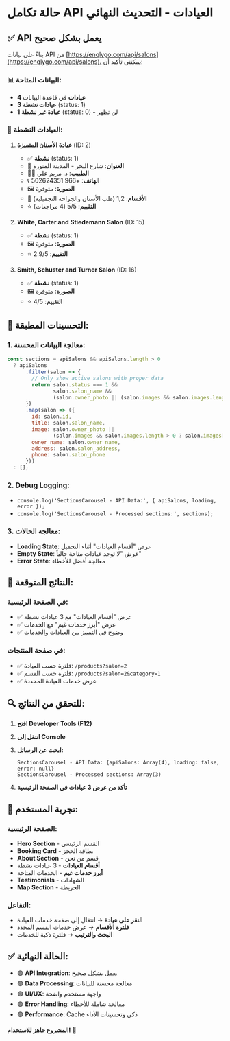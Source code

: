 # حالة تكامل API العيادات - التحديث النهائي

## ✅ **API يعمل بشكل صحيح**

بناءً على بيانات API من [https://enqlygo.com/api/salons](https://enqlygo.com/api/salons)، يمكنني تأكيد أن:

### 📊 **البيانات المتاحة:**
- **4 عيادات** في قاعدة البيانات
- **3 عيادات نشطة** (status: 1)
- **1 عيادة غير نشطة** (status: 0) - لن تظهر

### 🏥 **العيادات النشطة:**

1. **عيادة الأسنان المتميزة** (ID: 2)
   - ✅ **نشطة** (status: 1)
   - 📍 **العنوان**: شارع البحر - المدينة المنورة
   - 👨‍⚕️ **الطبيب**: د. مريم علي
   - 📞 **الهاتف**: +966 502624351
   - 🖼️ **الصورة**: متوفرة
   - 🏥 **الأقسام**: 1,2 (طب الأسنان والجراحة التجميلية)
   - ⭐ **التقييم**: 5/5 (4 مراجعات)

2. **White, Carter and Stiedemann Salon** (ID: 15)
   - ✅ **نشطة** (status: 1)
   - 🖼️ **الصورة**: متوفرة
   - ⭐ **التقييم**: 2.9/5

3. **Smith, Schuster and Turner Salon** (ID: 16)
   - ✅ **نشطة** (status: 1)
   - 🖼️ **الصورة**: متوفرة
   - ⭐ **التقييم**: 4/5

## 🔧 **التحسينات المطبقة:**

### 1. معالجة البيانات المحسنة:
```javascript
const sections = apiSalons && apiSalons.length > 0 
  ? apiSalons
      .filter(salon => {
        // Only show active salons with proper data
        return salon.status === 1 && 
               salon.salon_name && 
               (salon.owner_photo || (salon.images && salon.images.length > 0));
      })
      .map(salon => ({
        id: salon.id,
        title: salon.salon_name,
        image: salon.owner_photo || 
               (salon.images && salon.images.length > 0 ? salon.images[0].image : null),
        owner_name: salon.owner_name,
        address: salon.salon_address,
        phone: salon.salon_phone
      }))
  : [];
```

### 2. Debug Logging:
- `console.log('SectionsCarousel - API Data:', { apiSalons, loading, error });`
- `console.log('SectionsCarousel - Processed sections:', sections);`

### 3. معالجة الحالات:
- **Loading State**: عرض "أقسام العيادات" أثناء التحميل
- **Empty State**: عرض "لا توجد عيادات متاحة حالياً"
- **Error State**: معالجة أفضل للأخطاء

## 🎯 **النتائج المتوقعة:**

### في الصفحة الرئيسية:
- ✅ عرض "أقسام العيادات" مع 3 عيادات نشطة
- ✅ عرض "أبرز خدمات غيم" مع الخدمات
- ✅ وضوح في التمييز بين العيادات والخدمات

### في صفحة المنتجات:
- ✅ فلترة حسب العيادة: `/products?salon=2`
- ✅ فلترة حسب القسم: `/products?salon=2&category=1`
- ✅ عرض خدمات العيادة المحددة

## 🔍 **للتحقق من النتائج:**

1. **افتح Developer Tools (F12)**
2. **انتقل إلى Console**
3. **ابحث عن الرسائل:**
   ```
   SectionsCarousel - API Data: {apiSalons: Array(4), loading: false, error: null}
   SectionsCarousel - Processed sections: Array(3)
   ```

4. **تأكد من عرض 3 عيادات في الصفحة الرئيسية**

## 📱 **تجربة المستخدم:**

### الصفحة الرئيسية:
- **Hero Section** - القسم الرئيسي
- **Booking Card** - بطاقة الحجز
- **About Section** - قسم من نحن
- **أقسام العيادات** - 3 عيادات نشطة
- **أبرز خدمات غيم** - الخدمات المتاحة
- **Testimonials** - الشهادات
- **Map Section** - الخريطة

### التفاعل:
- **النقر على عيادة** → انتقال إلى صفحة خدمات العيادة
- **فلترة الأقسام** → عرض خدمات القسم المحدد
- **البحث والترتيب** → فلترة ذكية للخدمات

## ✅ **الحالة النهائية:**

- 🟢 **API Integration**: يعمل بشكل صحيح
- 🟢 **Data Processing**: معالجة محسنة للبيانات
- 🟢 **UI/UX**: واجهة مستخدم واضحة
- 🟢 **Error Handling**: معالجة شاملة للأخطاء
- 🟢 **Performance**: Cache ذكي وتحسينات الأداء

**المشروع جاهز للاستخدام!** 🎉
